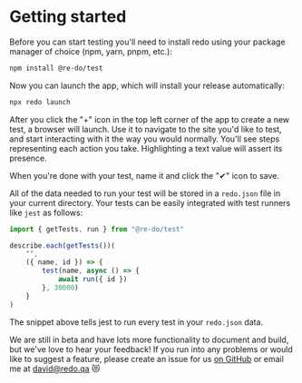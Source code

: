 # Getting started

Before you can start testing you'll need to install redo using your package manager of choice (npm, yarn, pnpm, etc.):

```bash
npm install @re-do/test
```

Now you can launch the app, which will install your release automatically:

```bash
npx redo launch
```

After you click the "+" icon in the top left corner of the app to create a new test, a browser will launch. Use it to navigate to the site you'd like to test, and start interacting with it the way you would normally. You'll see steps
representing each action you take. Highlighting a text value will assert its presence.

When you're done with your test, name it and click the "✔" icon to save.

All of the data needed to run your test will be stored in a `redo.json` file in your current directory. Your tests can be easily integrated with test runners like `jest` as follows:

```js
import { getTests, run } from "@re-do/test"

describe.each(getTests())(
    "",
    ({ name, id }) => {
        test(name, async () => {
            await run({ id })
        }, 30000)
    }
)
```

The snippet above tells jest to run every test in your `redo.json` data.

We are still in beta and have lots more functionality to document and build, but we've love to hear your feedback! If you run into any problems or would like to suggest a feature, please create an issue for us [on GitHub](https://github.com/re-do/redo) or email me at david@redo.qa 😻
